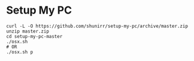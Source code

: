 # Setup My PC

```shell
curl -L -O https://github.com/shunirr/setup-my-pc/archive/master.zip
unzip master.zip
cd setup-my-pc-master
./osx.sh
# OR
./osx.sh p
```

